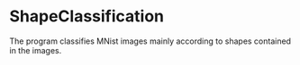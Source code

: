 # ShapeClassification
The program classifies MNist images mainly according to shapes contained in the images.
